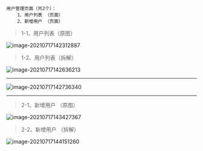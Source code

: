 ~~~
用户管理页面（共2个）：
	1、用户列表 （页面）
	2、新增用户 （页面）
~~~



> 1-1、用户列表（原图）

![image-20210717142312887](https://cdn.laoyangzhijia.com/my-picture-master/picture9/image-20210717142312887.png)



> 1-2、用户列表（拆解）

![image-20210717142636213](https://cdn.laoyangzhijia.com/my-picture-master/picture9/image-20210717142636213.png)

---

![image-20210717142736340](https://cdn.laoyangzhijia.com/my-picture-master/picture9/image-20210717142736340.png)

---



> 2-1、新增用户 （原图）

![image-20210717143427367](https://cdn.laoyangzhijia.com/my-picture-master/picture9/image-20210717143427367.png)



> 2-2、新增用户 （拆解）

![image-20210717144151260](https://cdn.laoyangzhijia.com/my-picture-master/picture9/image-20210717144151260.png)